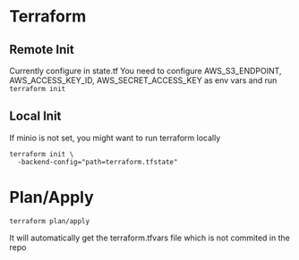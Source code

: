 # Terraform

## Remote Init

Currently configure in state.tf You need to configure AWS_S3_ENDPOINT, AWS_ACCESS_KEY_ID, AWS_SECRET_ACCESS_KEY as env vars and run `terraform init`

## Local Init

If minio is not set, you might want to run terraform locally

```
terraform init \
  -backend-config="path=terraform.tfstate"
```

# Plan/Apply

`terraform plan/apply`

It will automatically get the terraform.tfvars file which is not commited in the repo